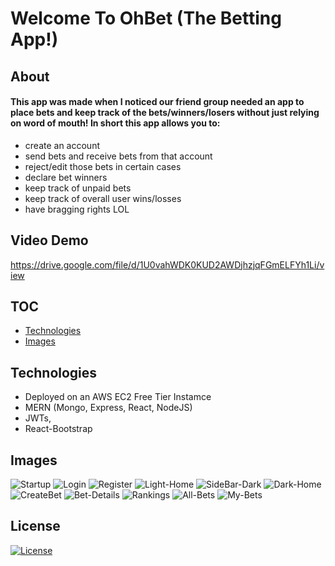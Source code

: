 # Welcome To OhBet (The Betting App!)

## About
#### This app was made when I noticed our friend group needed an app to place bets and keep track of the bets/winners/losers without just relying on word of mouth! In short this app allows you to: 

- create an account
- send bets and receive bets from that account 
- reject/edit those bets in certain cases 
- declare bet winners
- keep track of unpaid bets 
- keep track of overall user wins/losses
- have bragging rights LOL


## Video Demo 
https://drive.google.com/file/d/1U0vahWDK0KUD2AWDjhzjqFGmELFYh1Li/view

## TOC
- [Technologies](#technologies)
- [Images](#images)


## Technologies

- Deployed on an AWS EC2 Free Tier Instamce
- MERN (Mongo, Express, React, NodeJS) 
- JWTs, 
- React-Bootstrap

## Images

![Startup](https://user-images.githubusercontent.com/86748117/192423531-d8a5b12e-ee03-4cc8-96a9-4bc2e2c10847.png)
![Login](https://user-images.githubusercontent.com/86748117/192423563-7bca49d7-33d2-4c68-9a46-7779e611cf55.png)
![Register](https://user-images.githubusercontent.com/86748117/192423739-79c035f3-8cbc-436d-9665-34db00c33e28.png)
![Light-Home](https://user-images.githubusercontent.com/86748117/192423757-c2b92306-3c3f-40ee-ad52-236feed1b9f4.png)
![SideBar-Dark](https://user-images.githubusercontent.com/86748117/192423787-983dc57a-c567-4183-9d8f-be2df6f1ce5e.png)
![Dark-Home](https://user-images.githubusercontent.com/86748117/192423842-28abfe9a-436a-4581-90d8-11a9263b1ae2.png)
![CreateBet](https://user-images.githubusercontent.com/86748117/192423867-4d8d056a-4a47-4dcc-ab21-2c0bae29f178.png)
![Bet-Details](https://user-images.githubusercontent.com/86748117/192423879-3bf349d5-52da-461b-945c-6840c9370b6f.png)
![Rankings](https://user-images.githubusercontent.com/86748117/192423897-ee13fcb8-2ea3-4bf7-a505-a81e7d48dc8a.png)
![All-Bets](https://user-images.githubusercontent.com/86748117/192423905-a48349b8-62c1-410b-8643-81b0aa91c3e6.png)
![My-Bets](https://user-images.githubusercontent.com/86748117/192423913-0b79ef74-b5f2-45d5-a058-ae39ede7bf6f.png)




## License
[![License](https://img.shields.io/badge/License-Boost_1.0-lightblue.svg)](https://www.boost.org/LICENSE_1_0.txt)
